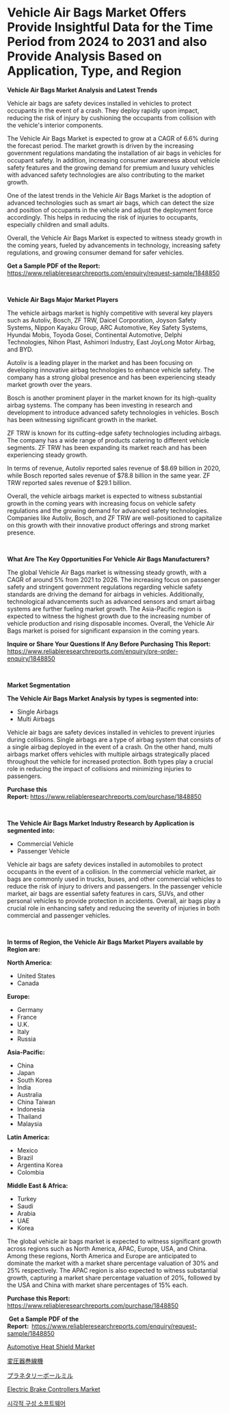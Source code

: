 <p><h1>Vehicle Air Bags Market Offers Provide Insightful Data for the Time Period from 2024 to 2031 and also Provide Analysis Based on Application, Type, and Region</h1></p><p><strong>Vehicle Air Bags Market Analysis and Latest Trends</strong></p>
<p><p>Vehicle air bags are safety devices installed in vehicles to protect occupants in the event of a crash. They deploy rapidly upon impact, reducing the risk of injury by cushioning the occupants from collision with the vehicle's interior components.</p><p>The Vehicle Air Bags Market is expected to grow at a CAGR of 6.6% during the forecast period. The market growth is driven by the increasing government regulations mandating the installation of air bags in vehicles for occupant safety. In addition, increasing consumer awareness about vehicle safety features and the growing demand for premium and luxury vehicles with advanced safety technologies are also contributing to the market growth.</p><p>One of the latest trends in the Vehicle Air Bags Market is the adoption of advanced technologies such as smart air bags, which can detect the size and position of occupants in the vehicle and adjust the deployment force accordingly. This helps in reducing the risk of injuries to occupants, especially children and small adults.</p><p>Overall, the Vehicle Air Bags Market is expected to witness steady growth in the coming years, fueled by advancements in technology, increasing safety regulations, and growing consumer demand for safer vehicles.</p></p>
<p><strong>Get a Sample PDF of the Report:&nbsp;</strong> <a href="https://www.reliableresearchreports.com/enquiry/request-sample/1848850">https://www.reliableresearchreports.com/enquiry/request-sample/1848850</a></p>
<p>&nbsp;</p>
<p><strong>Vehicle Air Bags Major Market Players</strong></p>
<p><p>The vehicle airbags market is highly competitive with several key players such as Autoliv, Bosch, ZF TRW, Daicel Corporation, Joyson Safety Systems, Nippon Kayaku Group, ARC Automotive, Key Safety Systems, Hyundai Mobis, Toyoda Gosei, Continental Automotive, Delphi Technologies, Nihon Plast, Ashimori Industry, East JoyLong Motor Airbag, and BYD. </p><p>Autoliv is a leading player in the market and has been focusing on developing innovative airbag technologies to enhance vehicle safety. The company has a strong global presence and has been experiencing steady market growth over the years.</p><p>Bosch is another prominent player in the market known for its high-quality airbag systems. The company has been investing in research and development to introduce advanced safety technologies in vehicles. Bosch has been witnessing significant growth in the market.</p><p>ZF TRW is known for its cutting-edge safety technologies including airbags. The company has a wide range of products catering to different vehicle segments. ZF TRW has been expanding its market reach and has been experiencing steady growth.</p><p>In terms of revenue, Autoliv reported sales revenue of $8.69 billion in 2020, while Bosch reported sales revenue of $78.8 billion in the same year. ZF TRW reported sales revenue of $29.1 billion.</p><p>Overall, the vehicle airbags market is expected to witness substantial growth in the coming years with increasing focus on vehicle safety regulations and the growing demand for advanced safety technologies. Companies like Autoliv, Bosch, and ZF TRW are well-positioned to capitalize on this growth with their innovative product offerings and strong market presence.</p></p>
<p>&nbsp;</p>
<p><strong>What Are The Key Opportunities For Vehicle Air Bags Manufacturers?</strong></p>
<p><p>The global Vehicle Air Bags market is witnessing steady growth, with a CAGR of around 5% from 2021 to 2026. The increasing focus on passenger safety and stringent government regulations regarding vehicle safety standards are driving the demand for airbags in vehicles. Additionally, technological advancements such as advanced sensors and smart airbag systems are further fueling market growth. The Asia-Pacific region is expected to witness the highest growth due to the increasing number of vehicle production and rising disposable incomes. Overall, the Vehicle Air Bags market is poised for significant expansion in the coming years.</p></p>
<p><strong>Inquire or Share Your Questions If Any Before Purchasing This Report:</strong> <a href="https://www.reliableresearchreports.com/enquiry/pre-order-enquiry/1848850">https://www.reliableresearchreports.com/enquiry/pre-order-enquiry/1848850</a></p>
<p>&nbsp;</p>
<p><strong>Market Segmentation</strong></p>
<p><strong>The Vehicle Air Bags Market Analysis by types is segmented into:</strong></p>
<p><ul><li>Single Airbags</li><li>Multi Airbags</li></ul></p>
<p><p>Vehicle air bags are safety devices installed in vehicles to prevent injuries during collisions. Single airbags are a type of airbag system that consists of a single airbag deployed in the event of a crash. On the other hand, multi airbags market offers vehicles with multiple airbags strategically placed throughout the vehicle for increased protection. Both types play a crucial role in reducing the impact of collisions and minimizing injuries to passengers.</p></p>
<p><strong>Purchase this Report:&nbsp;</strong><a href="https://www.reliableresearchreports.com/purchase/1848850">https://www.reliableresearchreports.com/purchase/1848850</a></p>
<p>&nbsp;</p>
<p><strong>The Vehicle Air Bags Market Industry Research by Application is segmented into:</strong></p>
<p><ul><li>Commercial Vehicle</li><li>Passenger Vehicle</li></ul></p>
<p><p>Vehicle air bags are safety devices installed in automobiles to protect occupants in the event of a collision. In the commercial vehicle market, air bags are commonly used in trucks, buses, and other commercial vehicles to reduce the risk of injury to drivers and passengers. In the passenger vehicle market, air bags are essential safety features in cars, SUVs, and other personal vehicles to provide protection in accidents. Overall, air bags play a crucial role in enhancing safety and reducing the severity of injuries in both commercial and passenger vehicles.</p></p>
<p>&nbsp;</p>
<p><strong>In terms of Region, the Vehicle Air Bags Market Players available by Region are:</strong></p>
<p>
    <p> <strong> North America: </strong>
        <ul>
            <li>United States</li>
            <li>Canada</li>
        </ul>
        </p> 
    <p> <strong> Europe: </strong>
        <ul>
            <li>Germany</li>
            <li>France</li>
            <li>U.K.</li>
            <li>Italy</li>
            <li>Russia</li>
        </ul>
        </p> 
    <p> <strong> Asia-Pacific: </strong>
        <ul>
            <li>China</li>
            <li>Japan</li>
            <li>South Korea</li>
            <li>India</li>
            <li>Australia</li>
            <li>China Taiwan</li>
            <li>Indonesia</li>
            <li>Thailand</li>
            <li>Malaysia</li>
        </ul>
        </p> 
    <p> <strong> Latin America: </strong>
        <ul>
            <li>Mexico</li>
            <li>Brazil</li>
            <li>Argentina Korea</li>
            <li>Colombia</li>
        </ul>
        </p> 
    <p> <strong> Middle East & Africa: </strong>
        <ul>
            <li>Turkey</li>
            <li>Saudi</li>
            <li>Arabia</li>
            <li>UAE</li>
            <li>Korea</li>
        </ul>
    </p>
    </p>
<p><p>The global vehicle air bags market is expected to witness significant growth across regions such as North America, APAC, Europe, USA, and China. Among these regions, North America and Europe are anticipated to dominate the market with a market share percentage valuation of 30% and 25% respectively. The APAC region is also expected to witness substantial growth, capturing a market share percentage valuation of 20%, followed by the USA and China with market share percentages of 15% each.</p></p>
<p><strong>Purchase this Report: </strong><a href="https://www.reliableresearchreports.com/purchase/1848850">https://www.reliableresearchreports.com/purchase/1848850</a></p>
<p>&nbsp;<strong>Get a Sample PDF of the Report:&nbsp;&nbsp;</strong><a href="https://www.reliableresearchreports.com/enquiry/request-sample/1848850">https://www.reliableresearchreports.com/enquiry/request-sample/1848850</a></p>
<p><strong></strong></p>
<p><p><a href="https://github.com/dimitrishawkinswaynenp91rgz/Market-Research-Report-List-1/blob/main/automotive-heat-shield-market.md">Automotive Heat Shield Market</a></p><p><a href="https://medium.com/@kelosurfing/%E3%83%88%E3%83%A9%E3%83%B3%E3%82%B9%E3%83%95%E3%82%A9%E3%83%BC%E3%83%9E%E3%83%BC%E5%B7%BB%E7%B7%9A%E6%A9%9F%E5%B8%82%E5%A0%B4%E3%81%AF%E5%B8%82%E5%A0%B4%E3%82%B7%E3%82%A7%E3%82%A2-%E5%B8%82%E5%A0%B4%E5%8B%95%E5%90%91-%E5%B8%82%E5%A0%B4%E6%88%90%E9%95%B7%E3%81%AB%E9%96%A2%E3%81%99%E3%82%8B%E6%83%85%E5%A0%B1%E3%82%92%E6%8F%90%E4%BE%9B%E3%81%97%E3%81%BE%E3%81%99-0c75418f08d2">変圧器巻線機</a></p><p><a href="https://medium.com/@kelosurfing/%E6%83%91%E6%98%9F%E3%83%9C%E3%83%BC%E3%83%AB%E3%83%9F%E3%83%AB%E5%B8%82%E5%A0%B4%E3%81%AE%E8%A6%8F%E6%A8%A1-cagr-%E3%83%88%E3%83%AC%E3%83%B3%E3%83%89-2024-2030-2790200ad8eb">プラネタリーボールミル</a></p><p><a href="https://github.com/changoleonlaverguenzanoexiste/Market-Research-Report-List-2/blob/main/electric-brake-controllers-market.md">Electric Brake Controllers Market</a></p><p><a href="https://medium.com/@twb809904379/%EB%B9%84%EC%A3%BC%EC%96%BC-%EA%B5%AC%EC%84%B1-%EC%86%8C%ED%94%84%ED%8A%B8%EC%9B%A8%EC%96%B4-%EC%8B%9C%EC%9E%A5-%EB%8F%99%ED%96%A5-%EB%B0%8F-2024-2031%EB%85%84-%EA%B8%B0%EA%B0%84%EC%9D%84-%EC%9C%84%ED%95%9C-%EC%8B%9C%EC%9E%A5-%EB%B6%84%EC%84%9D%EC%9D%84-%EC%98%88%EC%B8%A1%ED%95%A9%EB%8B%88%EB%8B%A4-04b8ab711030">시각적 구성 소프트웨어</a></p></p>